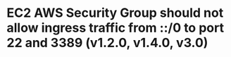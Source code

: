 # EC2 AWS Security Group should not allow ingress traffic from ::/0 to port 22 and 3389 (v1.2.0, v1.4.0, v3.0)
